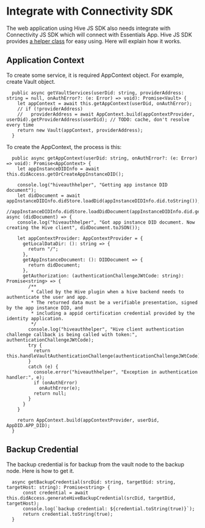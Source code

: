 # Integrate with Connectivity SDK

The web application using Hive JS SDK also needs integrate with Connectivity JS SDK which will connect with Essentials App.
Hive JS SDK provides [a helper class](https://github.com/elastos/Elastos.Hive.JS.SDK/blob/master/samples/ionic/src/app/hivejs/browser_helper.ts) for easy using.
Here will explain how it works.

## Application Context

To create some service, it is required AppContext object. For example, create Vault object.

```
  public async getVaultServices(userDid: string, providerAddress: string = null, onAuthError?: (e: Error) => void): Promise<Vault> {
    let appContext = await this.getAppContext(userDid, onAuthError);
    // if (!providerAddress)
    //   providerAddress = await AppContext.build(appContextProvider, userDid).getProviderAddress(userDid); // TODO: cache, don't resolve every time
    return new Vault(appContext, providerAddress);
  }
```

To create the AppContext, the process is this:

```
  public async getAppContext(userDid: string, onAuthError?: (e: Error) => void): Promise<AppContext> {
    let appInstanceDIDInfo = await this.didAccess.getOrCreateAppInstanceDID();

    console.log("hiveauthhelper", "Getting app instance DID document");
    let didDocument = await appInstanceDIDInfo.didStore.loadDid(appInstanceDIDInfo.did.toString());
    //appInstanceDIDInfo.didStore.loadDidDocument(appInstanceDIDInfo.did.getDIDString(), async (didDocument) => {
    console.log("hiveauthhelper", "Got app instance DID document. Now creating the Hive client", didDocument.toJSON());

    let appContextProvider: AppContextProvider = {
      getLocalDataDir: (): string => {
        return "/";
      },
      getAppInstanceDocument: (): DIDDocument => {
        return didDocument;
      },
      getAuthorization: (authenticationChallengeJWtCode: string): Promise<string> => {
        /**
         * Called by the Hive plugin when a hive backend needs to authenticate the user and app.
         * The returned data must be a verifiable presentation, signed by the app instance DID, and
         * including a appid certification credential provided by the identity application.
         */
        console.log("hiveauthhelper", "Hive client authentication challenge callback is being called with token:", authenticationChallengeJWtCode);
        try {
          return this.handleVaultAuthenticationChallenge(authenticationChallengeJWtCode);
        }
        catch (e) {
          console.error("hiveauthhelper", "Exception in authentication handler:", e);
          if (onAuthError)
            onAuthError(e);
          return null;
        }
      }
    }

    return AppContext.build(appContextProvider, userDid, AppDID.APP_DID);
  }
```

## Backup Credential

The backup credential is for backup from the vault node to the backup node. Here is how to get it.

```
  async getBackupCredential(srcDid: string, targetDid: string, targetHost: string): Promise<string> {
      const credential = await this.didAccess.generateHiveBackupCredential(srcDid, targetDid, targetHost);
      console.log(`backup credential: ${credential.toString(true)}`);
      return credential.toString(true);
  }
```
